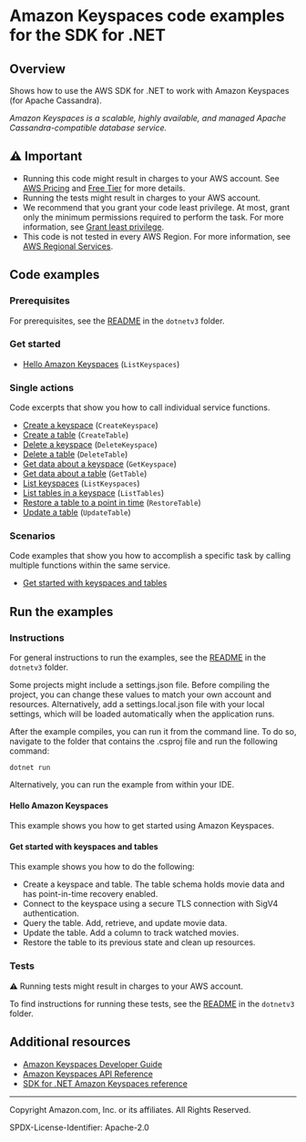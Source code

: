 <!--Generated by WRITEME on 2023-09-12 00:35:18.599664 (UTC)-->
# Amazon Keyspaces code examples for the SDK for .NET

## Overview

Shows how to use the AWS SDK for .NET to work with Amazon Keyspaces (for Apache Cassandra).

<!--custom.overview.start-->
<!--custom.overview.end-->

*Amazon Keyspaces is a scalable, highly available, and managed Apache Cassandra-compatible database service.*

## ⚠ Important

* Running this code might result in charges to your AWS account. See [AWS Pricing](https://aws.amazon.com/pricing/?aws-products-pricing.sort-by=item.additionalFields.productNameLowercase&aws-products-pricing.sort-order=asc&awsf.Free%20Tier%20Type=*all&awsf.tech-category=*all) and [Free Tier](https://aws.amazon.com/free/?all-free-tier.sort-by=item.additionalFields.SortRank&all-free-tier.sort-order=asc&awsf.Free%20Tier%20Types=*all&awsf.Free%20Tier%20Categories=*all) for more details.
* Running the tests might result in charges to your AWS account.
* We recommend that you grant your code least privilege. At most, grant only the minimum permissions required to perform the task. For more information, see [Grant least privilege](https://docs.aws.amazon.com/IAM/latest/UserGuide/best-practices.html#grant-least-privilege).
* This code is not tested in every AWS Region. For more information, see [AWS Regional Services](https://aws.amazon.com/about-aws/global-infrastructure/regional-product-services).

<!--custom.important.start-->
<!--custom.important.end-->

## Code examples

### Prerequisites

For prerequisites, see the [README](../README.md#Prerequisites) in the `dotnetv3` folder.


<!--custom.prerequisites.start-->
<!--custom.prerequisites.end-->


### Get started

* [Hello Amazon Keyspaces](Actions/HelloKeyspaces.cs#L4) (`ListKeyspaces`)

### Single actions

Code excerpts that show you how to call individual service functions.

* [Create a keyspace](Actions/KeyspacesWrapper.cs#L23) (`CreateKeyspace`)
* [Create a table](Actions/KeyspacesWrapper.cs#L39) (`CreateTable`)
* [Delete a keyspace](Actions/KeyspacesWrapper.cs#L63) (`DeleteKeyspace`)
* [Delete a table](Actions/KeyspacesWrapper.cs#L78) (`DeleteTable`)
* [Get data about a keyspace](Actions/KeyspacesWrapper.cs#L94) (`GetKeyspace`)
* [Get data about a table](Actions/KeyspacesWrapper.cs#L109) (`GetTable`)
* [List keyspaces](Actions/KeyspacesWrapper.cs#L125) (`ListKeyspaces`)
* [List tables in a keyspace](Actions/KeyspacesWrapper.cs#L144) (`ListTables`)
* [Restore a table to a point in time](Actions/KeyspacesWrapper.cs#L163) (`RestoreTable`)
* [Update a table](Actions/KeyspacesWrapper.cs#L188) (`UpdateTable`)

### Scenarios

Code examples that show you how to accomplish a specific task by calling multiple
functions within the same service.

* [Get started with keyspaces and tables](Scenarios/KeyspacesBasics.cs)

## Run the examples

### Instructions


For general instructions to run the examples, see the
[README](../README.md#building-and-running-the-code-examples) in the `dotnetv3` folder.

Some projects might include a settings.json file. Before compiling the project,
you can change these values to match your own account and resources. Alternatively,
add a settings.local.json file with your local settings, which will be loaded automatically
when the application runs.

After the example compiles, you can run it from the command line. To do so, navigate to
the folder that contains the .csproj file and run the following command:

```
dotnet run
```

Alternatively, you can run the example from within your IDE.

<!--custom.instructions.start-->
<!--custom.instructions.end-->

#### Hello Amazon Keyspaces

This example shows you how to get started using Amazon Keyspaces.



#### Get started with keyspaces and tables

This example shows you how to do the following:

* Create a keyspace and table. The table schema holds movie data and has point-in-time recovery enabled.
* Connect to the keyspace using a secure TLS connection with SigV4 authentication.
* Query the table. Add, retrieve, and update movie data.
* Update the table. Add a column to track watched movies.
* Restore the table to its previous state and clean up resources.

<!--custom.scenario_prereqs.keyspaces_Scenario_GetStartedKeyspaces.start-->
<!--custom.scenario_prereqs.keyspaces_Scenario_GetStartedKeyspaces.end-->


<!--custom.scenarios.keyspaces_Scenario_GetStartedKeyspaces.start-->
<!--custom.scenarios.keyspaces_Scenario_GetStartedKeyspaces.end-->

### Tests

⚠ Running tests might result in charges to your AWS account.


To find instructions for running these tests, see the [README](../README.md#Tests)
in the `dotnetv3` folder.



<!--custom.tests.start-->
<!--custom.tests.end-->

## Additional resources

* [Amazon Keyspaces Developer Guide](https://docs.aws.amazon.com/keyspaces/latest/devguide/what-is-keyspaces.html)
* [Amazon Keyspaces API Reference](https://docs.aws.amazon.com/keyspaces/latest/APIReference/Welcome.html)
* [SDK for .NET Amazon Keyspaces reference](https://docs.aws.amazon.com/sdkfornet/v3/apidocs/items/Keyspaces/NKeyspaces.html)

<!--custom.resources.start-->
<!--custom.resources.end-->

---

Copyright Amazon.com, Inc. or its affiliates. All Rights Reserved.

SPDX-License-Identifier: Apache-2.0